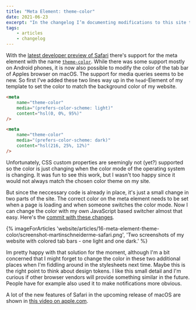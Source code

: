 ```yaml
---
title: "Meta Element: theme-color"
date: 2021-06-23
excerpt: "In the changelog I’m documenting modifications to this site that might be of interest, but are not necessarily my own ideas or work. This time it’s about a new tag that's supported in Safari."
tags:
    - articles
    - changelog
---
```


With the <a href="https://developer.apple.com/safari/download/">latest developer preview of Safari</a> there's support for the meta element with the name <code><a href="https://developer.mozilla.org/en-US/docs/Web/HTML/Element/meta/name/theme-color">theme-color</a></code>. While there was some support mostly on Android phones, it is now also possible to modify the color of the tab bar of Apples browser on macOS. The support for media queries seems to be new. So first I've added these two lines way up in the <code>head</code>-Element of my template to set the color to match the background color of my website.

```html
<meta
    name="theme-color"
    media="(prefers-color-scheme: light)"
    content="hsl(0, 0%, 95%)"
/>

<meta
    name="theme-color"
    media="(prefers-color-scheme: dark)"
    content="hsl(216, 25%, 12%)"
/>
```

Unfortunately, CSS custom properties are seemingly not (yet?) supported so the color is just changing when the color mode of the operating system is changing. It was fun to see this work, but I wasn't too happy since it would not always match the chosen color theme on my site.

But since the neccessary code is already in place, it's just a small change in two parts of the site. The correct color on the meta element needs to be set when a page is loading and when someone switches the color mode. Now I can change the color with my own JavaScript based switcher almost that easy. Here's the <a href="https://github.com/schneyra/martinschneiderme-11ty/commit/14adcf6143f1e300df43fc99acc43f7f362816b4">commit with these changes</a>.

{% imageForArticles 'website/articles/16-meta-element-theme-color/screenshot-martinschneiderme-safari.png', 'Two screenshots of my website with colored tab bars - one light and one dark.' %}

Im pretty happy with that solution for the moment, although I'm a bit concerned that I might forget to change the color in these two additional places when I'm fiddling around in the stylesheets next time. Maybe this is the right point to think about design tokens. I like this small detail and I'm curious if other browser vendors will provide something similar in the future. People have for example also used it to make notifications more obvious.

A lot of the new features of Safari in the upcoming release of macOS are shown in <a href="https://developer.apple.com/videos/play/wwdc2021/10029/">this video on apple.com</a>.
